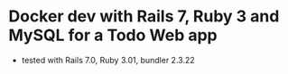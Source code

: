 # Docker dev with Rails 7, Ruby 3 and MySQL for a Todo Web app

- tested with Rails 7.0, Ruby 3.01, bundler 2.3.22
